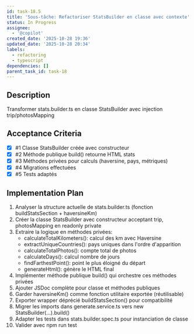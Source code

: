 ```yaml
---
id: task-18.5
title: 'Sous-tâche: Refactoriser StatsBuilder en classe avec contexte'
status: In Progress
assignee:
  - '@copilot'
created_date: '2025-10-28 19:36'
updated_date: '2025-10-28 20:34'
labels:
  - refactoring
  - typescript
dependencies: []
parent_task_id: task-18
---
```


## Description

<!-- SECTION:DESCRIPTION:BEGIN -->
Transformer stats.builder.ts en classe StatsBuilder avec injection trip/photosMapping
<!-- SECTION:DESCRIPTION:END -->

## Acceptance Criteria
<!-- AC:BEGIN -->
- [x] #1 Classe StatsBuilder créée avec constructeur
- [x] #2 Méthode publique build() retourne HTML stats
- [x] #3 Méthodes privées pour calculs (haversine, pays, métriques)
- [x] #4 Migrations effectuées
- [x] #5 Tests adaptés
<!-- AC:END -->

## Implementation Plan

<!-- SECTION:PLAN:BEGIN -->
1. Analyser la structure actuelle de stats.builder.ts (fonction buildStatsSection + haversineKm)
2. Créer la classe StatsBuilder avec constructeur acceptant trip, photosMapping en readonly private
3. Extraire la logique en méthodes privées:
   * calculateTotalKilometers(): calcul des km avec Haversine
   * extractUniqueCountries(): pays uniques dans l'ordre d'apparition
   * calculateTotalPhotos(): compte total de photos
   * calculateDays(): calcul nombre de jours
   * findFarthestPoint(): point le plus éloigné du départ
   * generateHtml(): génère le HTML final
4. Implémenter méthode publique build() qui orchestre ces méthodes privées
5. Ajouter JSDoc complète pour classe et méthodes publiques
6. Garder haversineKm() comme fonction utilitaire exportée (réutilisable)
7. Exporter wrapper déprécié buildStatsSection() pour compatibilité
8. Migrer les imports dans generate.service.ts vers new StatsBuilder(...).build()
9. Adapter les tests dans stats.builder.spec.ts pour instanciation de classe
10. Valider avec npm run test
<!-- SECTION:PLAN:END -->
